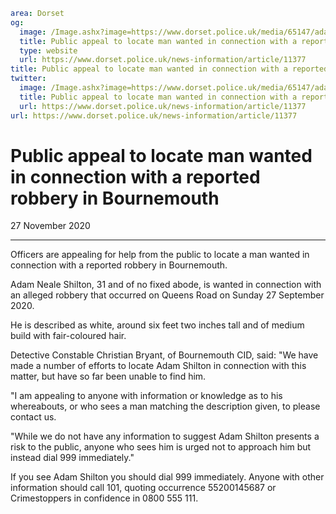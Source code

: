 ```yaml
area: Dorset
og:
  image: /Image.ashx?image=https://www.dorset.police.uk/media/65147/adam-shilton-27-november-2020.jpg&amp;amp;width=150
  title: Public appeal to locate man wanted in connection with a reported robbery in Bournemouth
  type: website
  url: https://www.dorset.police.uk/news-information/article/11377
title: Public appeal to locate man wanted in connection with a reported robbery in Bournemouth |
twitter:
  image: /Image.ashx?image=https://www.dorset.police.uk/media/65147/adam-shilton-27-november-2020.jpg&amp;amp;width=150
  title: Public appeal to locate man wanted in connection with a reported robbery in Bournemouth
  url: https://www.dorset.police.uk/news-information/article/11377
url: https://www.dorset.police.uk/news-information/article/11377
```

# Public appeal to locate man wanted in connection with a reported robbery in Bournemouth

27 November 2020

* * *

Officers are appealing for help from the public to locate a man wanted in connection with a reported robbery in Bournemouth.

Adam Neale Shilton, 31 and of no fixed abode, is wanted in connection with an alleged robbery that occurred on Queens Road on Sunday 27 September 2020.

He is described as white, around six feet two inches tall and of medium build with fair-coloured hair.

Detective Constable Christian Bryant, of Bournemouth CID, said: "We have made a number of efforts to locate Adam Shilton in connection with this matter, but have so far been unable to find him.

"I am appealing to anyone with information or knowledge as to his whereabouts, or who sees a man matching the description given, to please contact us.

"While we do not have any information to suggest Adam Shilton presents a risk to the public, anyone who sees him is urged not to approach him but instead dial 999 immediately."

If you see Adam Shilton you should dial 999 immediately. Anyone with other information should call 101, quoting occurrence 55200145687 or Crimestoppers in confidence in 0800 555 111.
